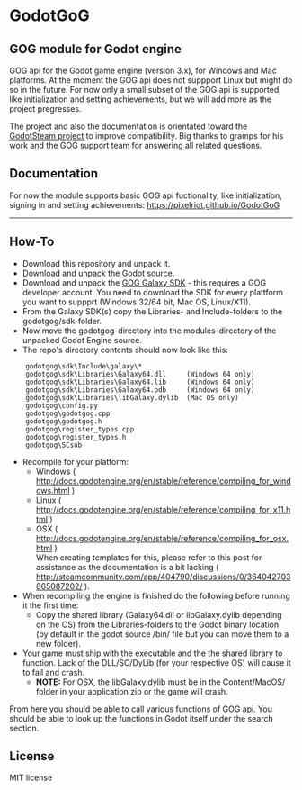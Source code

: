 # GodotGoG
## GOG module for Godot engine

GOG api for the Godot game engine (version 3.x), for Windows and Mac platforms. At the moment the GOG api does not suppport Linux but might do so in the future. For now only a small subset of the GOG api is supported, like initialization and setting achievements, but we will add more as the project pregresses.

The project and also the documentation is orientated toward the [GodotSteam project](https://github.com/Gramps/GodotSteam) to improve compatibility.
Big thanks to gramps for his work and the GOG support team for answering all related questions.

## Documentation

For now the module supports basic GOG api fuctionality, like initialization, signing in and setting achievements: https://pixelriot.github.io/GodotGoG

---
## How-To

- Download this repository and unpack it.
- Download and unpack the [Godot source](https://github.com/godotengine/godot).
- Download and unpack the [GOG Galaxy SDK](https://devportal.gog.com/galaxy/components/sdk) - this requires a GOG developer account. You need to download the SDK for every plattform you want to suppprt (Windows 32/64 bit, Mac OS, Linux/X11).
- From the Galaxy SDK(s) copy the Libraries- and Include-folders to the godotgog/sdk-folder.
- Now move the godotgog-directory into the modules-directory of the unpacked Godot Engine source.
- The repo's directory contents should now look like this:
````
    godotgog\sdk\Include\galaxy\*
    godotgog\sdk\Libraries\Galaxy64.dll     (Windows 64 only)
    godotgog\sdk\Libraries\Galaxy64.lib     (Windows 64 only)
    godotgog\sdk\Libraries\Galaxy64.pdb     (Windows 64 only)
    godotgog\sdk\Libraries\libGalaxy.dylib  (Mac OS only)
    godotgog\config.py
    godotgog\godotgog.cpp
    godotgog\godotgog.h
    godotgog\register_types.cpp
    godotgog\register_types.h
    godotgog\SCsub
````

- Recompile for your platform:
  - Windows ( http://docs.godotengine.org/en/stable/reference/compiling_for_windows.html )
  - Linux ( http://docs.godotengine.org/en/stable/reference/compiling_for_x11.html )  
  - OSX ( http://docs.godotengine.org/en/stable/reference/compiling_for_osx.html )  
    When creating templates for this, please refer to this post for assistance as the documentation is a bit lacking ( http://steamcommunity.com/app/404790/discussions/0/364042703865087202/ ).
- When recompiling the engine is finished do the following before running it the first time:
  - Copy the shared library (Galaxy64.dll or libGalaxy.dylib depending on the OS) from the Libraries-folders to the Godot binary location (by default in the godot source /bin/ file but you can move them to a new folder).
- Your game must ship with the executable and the the shared library to function. Lack of the DLL/SO/DyLib (for your respective OS) will cause it to fail and crash.
  - **NOTE:** For OSX, the libGalaxy.dylib must be in the Content/MacOS/ folder in your application zip or the game will crash.

From here you should be able to call various functions of GOG api. You should be able to look up the functions in Godot itself under the search section.

## License
MIT license

